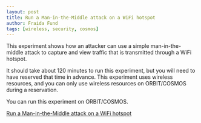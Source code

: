 ```yaml
---
layout: post
title: Run a Man-in-the-Middle attack on a WiFi hotspot
author: Fraida Fund
tags: [wireless, security, cosmos]
---
```


This experiment shows how an attacker can use a simple man-in-the-middle attack to capture and view traffic that is transmitted through a WiFi hotspot.

It should take about 120 minutes to run this experiment, but you will need to have reserved that time in advance. This experiment uses wireless resources, and you can only use wireless resources on ORBIT/COSMOS during a reservation.

You can run this experiment on ORBIT/COSMOS.

[Run a Man-in-the-Middle attack on a WiFi hotspot](https://witestlab.poly.edu/blog/conduct-a-simple-man-in-the-middle-attack-on-a-wifi-hotspot/)
